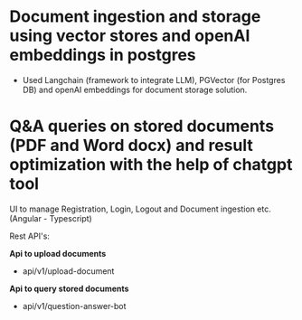 
# Document ingestion and storage using vector stores and openAI embeddings in postgres
  - Used Langchain (framework to integrate LLM), PGVector (for Postgres DB)  and openAI embeddings for document storage solution.
# Q&A queries on stored documents (PDF and Word docx) and result optimization with the help of chatgpt tool
UI to manage Registration, Login, Logout and Document ingestion etc. (Angular - Typescript)

Rest API's:

  **Api to upload documents**
  - api/v1/upload-document
    
  **Api to query stored documents**
  - api/v1/question-answer-bot

